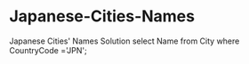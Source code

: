 # Japanese-Cities-Names
Japanese Cities' Names Solution
select Name from City where CountryCode ='JPN';
